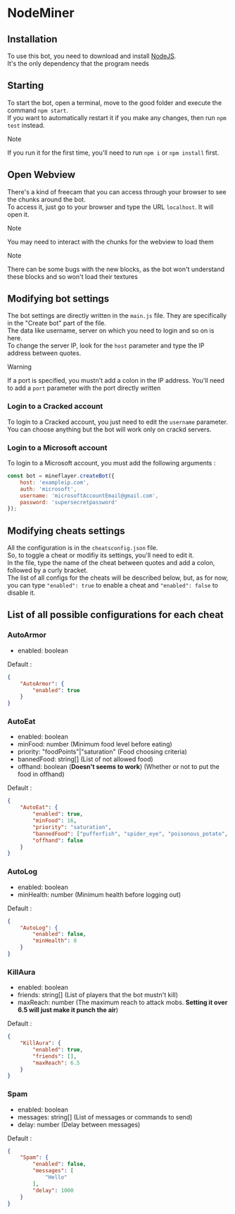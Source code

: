 # NodeMiner

## Installation
To use this bot, you need to download and install [NodeJS](https://nodejs.org/en).  
It's the only dependency that the program needs  

## Starting
To start the bot, open a terminal, move to the good folder and execute the command `npm start`.  
If you want to automatically restart it if you make any changes, then run `npm test` instead.  
> [!NOTE]
> If you run it for the first time, you'll need to run `npm i` or `npm install` first.

## Open Webview
There's a kind of freecam that you can access through your browser to see the chunks around the bot.  
To access it, just go to your browser and type the URL `localhost`. It will open it.  
> [!NOTE]
> You may need to interact with the chunks for the webview to load them

> [!NOTE]
> There can be some bugs with the new blocks, as the bot won't understand these blocks and so won't load their textures

## Modifying bot settings
The bot settings are directly written in the `main.js` file. They are specifically in the "Create bot" part of the file.  
The data like username, server on which you need to login and so on is here.  
To change the server IP, look for the `host` parameter and type the IP address between quotes.
> [!WARNING]
> If a port is specified, you mustn't add a colon in the IP address. You'll need to add a `port` parameter with the port directly written
### Login to a Cracked account
To login to a Cracked account, you just need to edit the `username` parameter. You can choose anything but the bot will work only on crackd servers.
### Login to a Microsoft account
To login to a Microsoft account, you must add the following arguments :
```js
const bot = mineflayer.createBot({
    host: 'exampleip.com',
    auth: 'microsoft',
    username: 'microsoftAccountEmail@gmail.com',
    password: 'supersecretpassword'
});
```

## Modifying cheats settings
All the configuration is in the `cheatsconfig.json` file.  
So, to toggle a cheat or modifiy its settings, you'll need to edit it.  
In the file, type the name of the cheat between quotes and add a colon, followed by a curly bracket.  
The list of all configs for the cheats will be described below, but, as for now, you can type `"enabled": true` to enable a cheat and `"enabled": false` to disable it.

## List of all possible configurations for each cheat
### AutoArmor
- enabled: boolean  

Default :
```json
{
    "AutoArmor": {
        "enabled": true
    }
}
```

### AutoEat
- enabled: boolean
- minFood: number (Minimum food level before eating)
- priority: "foodPoints"|"saturation" (Food choosing criteria)
- bannedFood: string[] (List of not allowed food)
- offhand: boolean (**Doesn't seems to work**) (Whether or not to put the food in offhand)

Default :
```json
{
    "AutoEat": {
        "enabled": true,
        "minFood": 16,
        "priority": "saturation",
        "bannedFood": ["pufferfish", "spider_eye", "poisonous_potato", "rotten_flesh", "chorus_fruit", "chicken", "suspicious_stew", "golden_apple"],
        "offhand": false
    }
}
```

### AutoLog
- enabled: boolean
- minHealth: number (Minimum health before logging out)

Default :
```json
{
    "AutoLog": {
        "enabled": false,
        "minHealth": 8
    }
}
```

### KillAura
- enabled: boolean
- friends: string[] (List of players that the bot mustn't kill)
- maxReach: number (The maximum reach to attack mobs. **Setting it over 6.5 will just make it punch the air**)

Default :
```json
{
    "KillAura": {
        "enabled": true,
        "friends": [],
        "maxReach": 6.5
    }
}
```

### Spam
- enabled: boolean
- messages: string[] (List of messages or commands to send)
- delay: number (Delay between messages)

Default :
```json
{
    "Spam": {
        "enabled": false,
        "messages": [
            "Hello"
        ],
        "delay": 1000
    }
}
```